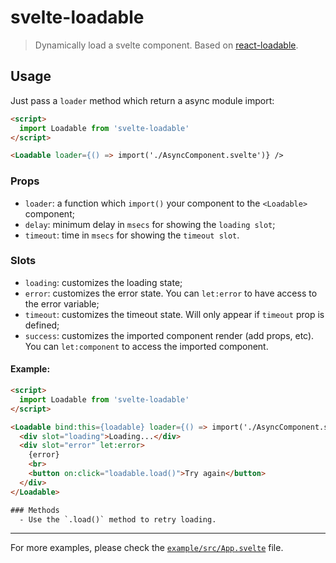 # svelte-loadable

> Dynamically load a svelte component. Based on [react-loadable](https://github.com/jamiebuilds/react-loadable).

## Usage

Just pass a `loader` method which return a async module import:

```html
<script>
  import Loadable from 'svelte-loadable'
</script>

<Loadable loader={() => import('./AsyncComponent.svelte')} />
```

### Props

- `loader`: a function which `import()` your component to the `<Loadable>` component;
- `delay`: minimum delay in `msecs` for showing the `loading slot`;
- `timeout`: time in `msecs` for showing the `timeout slot`.

### Slots

- `loading`: customizes the loading state;
- `error`: customizes the error state. You can `let:error` to have access to the error variable;
- `timeout`: customizes the timeout state. Will only appear if `timeout` prop is defined;
- `success`: customizes the imported component render (add props, etc). You can `let:component` to access the imported component.

#### Example:

```html
<script>
  import Loadable from 'svelte-loadable'
</script>

<Loadable bind:this={loadable} loader={() => import('./AsyncComponent.svelte')}>
  <div slot="loading">Loading...</div>
  <div slot="error" let:error>
    {error}
    <br>
    <button on:click="loadable.load()">Try again</button>
  </div>
</Loadable>

### Methods
  - Use the `.load()` method to retry loading.

```

---

For more examples, please check the [`example/src/App.svelte`](https://github.com/kaisermann/svelte-loadable/blob/master/example/src/App.svelte) file.
